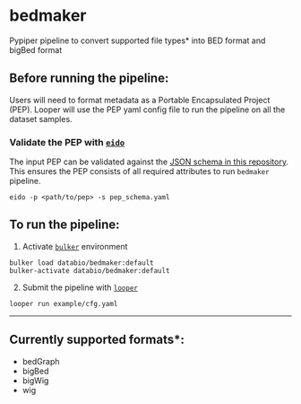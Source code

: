 # bedmaker

Pypiper pipeline to convert supported file types* into BED format and bigBed format

## Before running the pipeline: 

Users will need to format metadata as a Portable Encapsulated Project (PEP). Looper will use the PEP yaml config file to run the pipeline on all the dataset samples.  

### Validate the PEP with [`eido`](https://github.com/pepkit/eido)

The input PEP can be validated against the [JSON schema in this repository](pep_schema.yaml). This ensures the PEP consists of all required attributes to run `bedmaker` pipeline.

```
eido -p <path/to/pep> -s pep_schema.yaml
```

## To run the pipeline:

1. Activate [`bulker`](http://bulker.io/) environment

```
bulker load databio/bedmaker:default
bulker-activate databio/bedmaker:default
``` 

2. Submit the pipeline with [`looper`](https://looper.readthedocs.io/en/latest/)
 
```
looper run example/cfg.yaml
```


----
## Currently supported formats*:

- bedGraph
- bigBed
- bigWig
- wig

